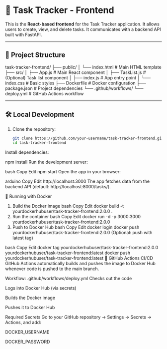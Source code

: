 # 🧩 Task Tracker - Frontend

This is the **React-based frontend** for the Task Tracker application. It allows users to create, view, and delete tasks. It communicates with a backend API built with FastAPI.

---

## 📁 Project Structure

task-tracker-frontend/
├── public/
│ └── index.html # Main HTML template
├── src/
│ ├── App.js # Main React component
│ ├── TaskList.js # (Optional) Task list component
│ ├── index.js # App entry point
│ └── index.css # Basic styles
├── Dockerfile # Docker configuration
├── package.json # Project dependencies
└── .github/workflows/
└── deploy.yml # GitHub Actions workflow


---
## 🛠️ Local Development

1. Clone the repository:
   ```bash
   git clone https://github.com/your-username/task-tracker-frontend.git
   cd task-tracker-frontend
Install dependencies:


npm install
Run the development server:

bash
Copy
Edit
npm start
Open the app in your browser:

arduino
Copy
Edit
http://localhost:3000
The app fetches data from the backend API (default: http://localhost:8000/tasks/).

🐳 Running with Docker
1. Build the Docker image
bash
Copy
Edit
docker build -t yourdockerhubuser/task-tracker-frontend:2.0.0 .
2. Run the container
bash
Copy
Edit
docker run -d -p 3000:3000 yourdockerhubuser/task-tracker-frontend:2.0.0
3. Push to Docker Hub
bash
Copy
Edit
docker login
docker push yourdockerhubuser/task-tracker-frontend:2.0.0
(Optional: push with latest tag)

bash
Copy
Edit
docker tag yourdockerhubuser/task-tracker-frontend:2.0.0 yourdockerhubuser/task-tracker-frontend:latest
docker push yourdockerhubuser/task-tracker-frontend:latest
🔁 GitHub Actions CI/CD
GitHub Actions automatically builds and pushes the image to Docker Hub whenever code is pushed to the main branch.

Workflow: .github/workflows/deploy.yml
Checks out the code

Logs into Docker Hub (via secrets)

Builds the Docker image

Pushes it to Docker Hub

Required Secrets
Go to your GitHub repository → Settings → Secrets → Actions, and add:

DOCKER_USERNAME

DOCKER_PASSWORD

